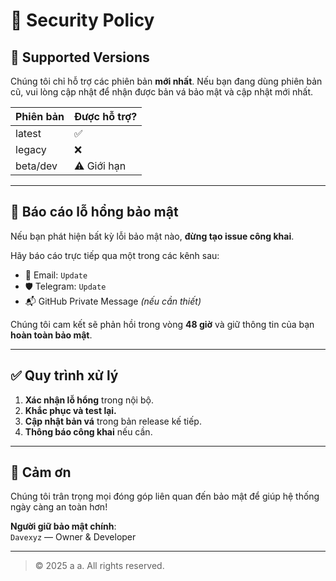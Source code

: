 # 🔐 Security Policy

## 📅 Supported Versions

Chúng tôi chỉ hỗ trợ các phiên bản **mới nhất**. Nếu bạn đang dùng phiên bản cũ, vui lòng cập nhật để nhận được bản vá bảo mật và cập nhật mới nhất.

| Phiên bản | Được hỗ trợ? |
|-----------|--------------|
| latest    | ✅ |
| legacy    | ❌ |
| beta/dev  | ⚠️ Giới hạn |

---

## 📢 Báo cáo lỗ hổng bảo mật

Nếu bạn phát hiện bất kỳ lỗi bảo mật nào, **đừng tạo issue công khai**.

Hãy báo cáo trực tiếp qua một trong các kênh sau:

- 📧 Email: `Update`
- 🛡️ Telegram: `Update`[](Update)
- 📬 GitHub Private Message *(nếu cần thiết)*

Chúng tôi cam kết sẽ phản hồi trong vòng **48 giờ** và giữ thông tin của bạn **hoàn toàn bảo mật**.

---

## ✅ Quy trình xử lý

1. **Xác nhận lỗ hổng** trong nội bộ.
2. **Khắc phục và test lại.**
3. **Cập nhật bản vá** trong bản release kế tiếp.
4. **Thông báo công khai** nếu cần.

---

## 🙏 Cảm ơn

Chúng tôi trân trọng mọi đóng góp liên quan đến bảo mật để giúp hệ thống ngày càng an toàn hơn!

**Người giữ bảo mật chính**:  
`Davexyz` — Owner & Developer

---

> © 2025 a a. All rights reserved.
